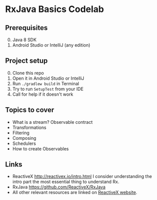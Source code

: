# RxJava Basics Codelab

## Prerequisites
 0. Java 8 SDK
 0. Android Studio or IntelliJ (any edition)


## Project setup
 0. Clone this repo
 0. Open it in Android Studio or IntelliJ
 0. Run `./gradlew build` in Terminal
 0. Try to run `SetupTest` from your IDE
 0. Call for help if it doesn't work


## Topics to cover
 - What is a stream? Observable contract
 - Transformations
 - Filtering
 - Composing
 - Schedulers
 - How to create Observables

## Links
 - ReactiveX http://reactivex.io/intro.html I consider understanding the intro part the most essential thing to understand Rx.
 - RxJava https://github.com/ReactiveX/RxJava
 - All other relevant resources are linked on [ReactiveX website](http://reactivex.io/tutorials.html).
